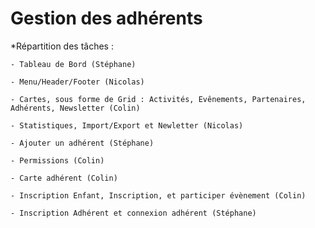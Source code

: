# Gestion des adhérents

*Répartition des tâches :

    - Tableau de Bord (Stéphane)

    - Menu/Header/Footer (Nicolas)

    - Cartes, sous forme de Grid : Activités, Evênements, Partenaires, Adhérents, Newsletter (Colin)

    - Statistiques, Import/Export et Newletter (Nicolas)

    - Ajouter un adhérent (Stéphane)
    
    - Permissions (Colin)

    - Carte adhérent (Colin)

    - Inscription Enfant, Inscription, et participer évènement (Colin)

    - Inscription Adhérent et connexion adhérent (Stéphane)
    
